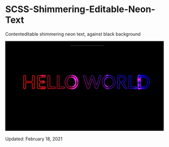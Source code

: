 # SCSS-Shimmering-Editable-Neon-Text
Contenteditable shimmering neon text, against black background

<img src='neontext.gif'>
<p>Updated: February 18, 2021</p>
